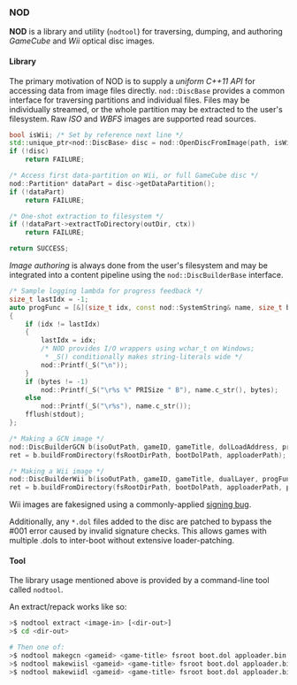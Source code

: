 ### NOD

**NOD** is a library and utility (`nodtool`) for traversing, dumping, and authoring
*GameCube* and *Wii* optical disc images.

#### Library

The primary motivation of NOD is to supply a *uniform C++11 API* for accessing data
from image files directly. `nod::DiscBase` provides a common interface for traversing partitions
and individual files. Files may be individually streamed, or the whole partition may be extracted
to the user's filesystem. Raw *ISO* and *WBFS* images are supported read sources.

```cpp
bool isWii; /* Set by reference next line */
std::unique_ptr<nod::DiscBase> disc = nod::OpenDiscFromImage(path, isWii);
if (!disc)
    return FAILURE;

/* Access first data-partition on Wii, or full GameCube disc */
nod::Partition* dataPart = disc->getDataPartition();
if (!dataPart)
    return FAILURE;

/* One-shot extraction to filesystem */
if (!dataPart->extractToDirectory(outDir, ctx))
    return FAILURE;

return SUCCESS;
```

*Image authoring* is always done from the user's filesystem and may be integrated into
a content pipeline using the `nod::DiscBuilderBase` interface.

```cpp
/* Sample logging lambda for progress feedback */
size_t lastIdx = -1;
auto progFunc = [&](size_t idx, const nod::SystemString& name, size_t bytes)
{
    if (idx != lastIdx)
    {
        lastIdx = idx;
        /* NOD provides I/O wrappers using wchar_t on Windows;
         * _S() conditionally makes string-literals wide */
        nod::Printf(_S("\n"));
    }
    if (bytes != -1)
        nod::Printf(_S("\r%s %" PRISize " B"), name.c_str(), bytes);
    else
        nod::Printf(_S("\r%s"), name.c_str());
    fflush(stdout);
};

/* Making a GCN image */
nod::DiscBuilderGCN b(isoOutPath, gameID, gameTitle, dolLoadAddress, progFunc);
ret = b.buildFromDirectory(fsRootDirPath, bootDolPath, apploaderPath);

/* Making a Wii image */
nod::DiscBuilderWii b(isoOutPath, gameID, gameTitle, dualLayer, progFunc);
ret = b.buildFromDirectory(fsRootDirPath, bootDolPath, apploaderPath, partitionHeadPath);
```

Wii images are fakesigned using a commonly-applied [signing bug](http://wiibrew.org/wiki/Signing_bug).

Additionally, any `*.dol` files added to the disc are patched to bypass the #001 error caused by invalid signature checks.
This allows games with multiple .dols to inter-boot without extensive loader-patching.

#### Tool

The library usage mentioned above is provided by a command-line tool called `nodtool`.

An extract/repack works like so:

```sh
>$ nodtool extract <image-in> [<dir-out>]
>$ cd <dir-out>

# Then one of:
>$ nodtool makegcn <gameid> <game-title> fsroot boot.dol apploader.bin [<image-out>]
>$ nodtool makewiisl <gameid> <game-title> fsroot boot.dol apploader.bin partition_head.bin [<image-out>]
>$ nodtool makewiidl <gameid> <game-title> fsroot boot.dol apploader.bin partition_head.bin [<image-out>]
```
